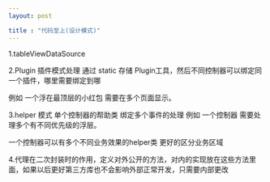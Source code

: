 ```yaml
---
layout: post

title : "代码至上(设计模式)"
---
```


1.tableViewDataSource



2.Plugin 插件模式处理  通过 static 存储 Plugin工具，然后不同控制器可以绑定同一个插件，哪里需要绑定到哪 

例如  一个浮在最顶层的小红包  需要在多个页面显示。

3.helper 模式  单个控制器的帮助类  绑定多个事件的处理 例如 一个控制器 需要处理多个有不同优先级的浮层。

一个控制器可以有多个不同业务效果的helper类 更好的区分业务区域



4.代理在二次封装时的作用，定义对外公开的方法，对内的实现放在这些方法里面，如果以后更好第三方库也不会影响外部正常开发，只需要内部更改